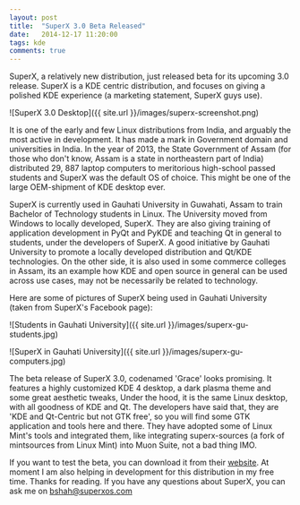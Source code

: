 ```yaml
---
layout: post
title:  "SuperX 3.0 Beta Released"
date:   2014-12-17 11:20:00
tags: kde
comments: true
---
```


SuperX, a relatively new distribution, just released beta for its upcoming 3.0 release. SuperX is a KDE centric distribution, and focuses on giving a polished KDE experience (a marketing statement, SuperX guys use).

![SuperX 3.0 Desktop]({{ site.url }}/images/superx-screenshot.png)

It is one of the early and few Linux distributions from India, and arguably the most active in development. It has made a mark in Government domain and universities in India. In the year of 2013, the State Government of Assam (for those who don't know, Assam is a state in northeastern part of India) distributed 29, 887 laptop computers to meritorious high-school passed students and SuperX was the default OS of choice. This might be one of the large OEM-shipment of KDE desktop ever.

SuperX is currently used in Gauhati University in Guwahati, Assam to train Bachelor of Technology students in Linux. The University moved from Windows to locally developed, SuperX. They are also giving training of application development in PyQt and PyKDE and teaching Qt in general to students, under the developers of SuperX. A good initiative by Gauhati University to promote a locally developed distribution and Qt/KDE technologies. On the other side, it is also used in some commerce colleges in Assam, its an example how KDE and open source in general can be used across  use cases, may not be necessarily be related to technology.

Here are some of pictures of SuperX being used in Gauhati University (taken from SuperX's Facebook page):

![Students in Gauhati University]({{ site.url }}/images/superx-gu-students.jpg)

![SuperX in Gauhati University]({{ site.url }}/images/superx-gu-computers.jpg)

The beta release of SuperX 3.0, codenamed 'Grace' looks promising. It features a highly customized KDE 4 desktop, a dark  plasma theme and some great aesthetic tweaks, Under the hood, it is the same Linux desktop, with all goodness of KDE and Qt. The developers have said that, they are 'KDE and Qt-Centric but not GTK free', so you will find some GTK application and tools here and there. They have adopted some of Linux Mint's tools and integrated them, like integrating superx-sources (a fork of mintsources from Linux Mint) into Muon Suite, not a bad thing IMO.

If you want to test the beta, you can download it from their [website](http://superxos.com). At moment I am also helping in development for this distribution in my free time. Thanks for reading. If you have any questions about SuperX, you can ask me on [bshah@superxos.com](mailto:bshah@superxos.com)

